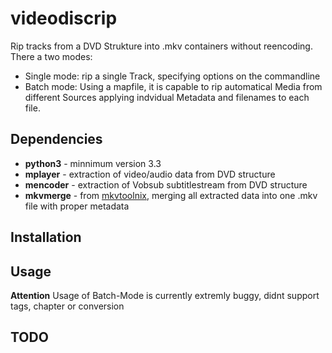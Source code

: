 videodiscrip
============
Rip tracks from a DVD Strukture into .mkv containers without reencoding.
There a two modes:
- Single mode: rip a single Track, specifying options on the commandline
- Batch mode: Using a mapfile, it is capable to rip automatical Media from different Sources applying indvidual Metadata and filenames to each file.

Dependencies
------------
- **python3** - minnimum version 3.3
- **mplayer** - extraction of video/audio data from DVD structure
- **mencoder** - extraction of Vobsub subtitlestream from DVD structure
- **mkvmerge** - from [mkvtoolnix](http://www.bunkus.org/videotools/mkvtoolnix/), merging all extracted data into one .mkv file with proper metadata


Installation
------------

Usage
-----
**Attention**
Usage of Batch-Mode is currently extremly buggy, didnt support tags, chapter or conversion

TODO
----

